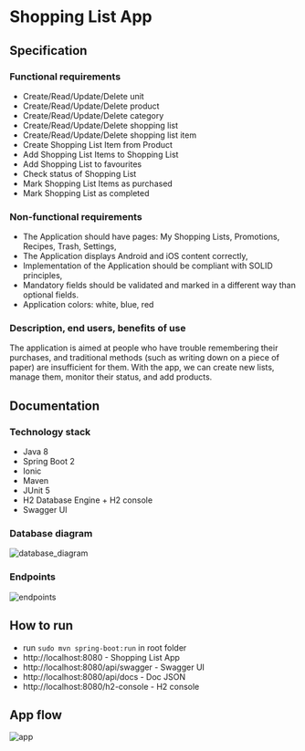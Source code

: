 # Shopping List App

## Specification
### Functional requirements
* Create/Read/Update/Delete unit
* Create/Read/Update/Delete product
* Create/Read/Update/Delete category
* Create/Read/Update/Delete shopping list
* Create/Read/Update/Delete shopping list item
* Create Shopping List Item from Product
* Add Shopping List Items to Shopping List
* Add Shopping List to favourites
* Check status of Shopping List
* Mark Shopping List Items as purchased
* Mark Shopping List as completed
### Non-functional requirements
* The Application should have pages: My Shopping Lists, Promotions, Recipes, Trash, Settings,
* The Application displays Android and iOS content correctly,
* Implementation of the Application should be compliant with SOLID principles,
* Mandatory fields should be validated and marked in a different way than optional fields.
* Application colors: white, blue, red
### Description, end users, benefits of use
The application is aimed at people who have trouble remembering their purchases, and traditional methods (such as writing down on a piece of paper) are insufficient for them.
With the app, we can create new lists, manage them, monitor their status, and add products.
## Documentation
### Technology stack
- Java 8
- Spring Boot 2
- Ionic
- Maven
- JUnit 5
- H2 Database Engine + H2 console
- Swagger UI
### Database diagram
![database_diagram](/../master/src/main/resources/images/database_diagram.png?raw=true "database_diagram")
### Endpoints
![endpoints](/../master/src/main/resources/images/endpoints.png?raw=true "endpoints")

## How to run
* run `sudo mvn spring-boot:run` in root folder
* http://localhost:8080 - Shopping List App
* http://localhost:8080/api/swagger - Swagger UI
* http://localhost:8080/api/docs - Doc JSON
* http://localhost:8080/h2-console - H2 console

## App flow
![app](/../master/src/main/resources/images/app.gif?raw=true "app")
